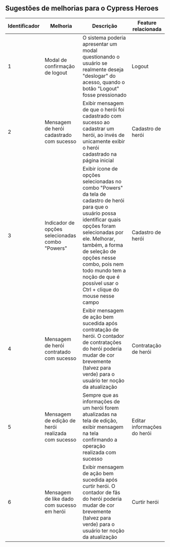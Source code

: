 ## Sugestões de melhorias para o Cypress Heroes

Identificador | Melhoria | Descrição | Feature relacionada
--------------|----------|-----------|--------------------
1 | Modal de confirmação de logout |  O sistema poderia apresentar um modal questionando o usuário se realmente deseja "deslogar" do acesso, quando o botão "Logout" fosse pressionado | Logout
2 | Mensagem de herói cadastrado com sucesso | Exibir mensagem de que o herói foi cadastrado com sucesso ao cadastrar um herói, ao invés de unicamente exibir o herói cadastrado na página inicial | Cadastro de herói
3 | Indicador de opções selecionadas combo "Powers" | Exibir ícone de opções selecionadas no combo "Powers" da tela de cadastro de herói para que o usuário possa identificar quais opções foram selecionadas por ele. Melhorar, também, a forma de seleção de opções nesse combo, pois nem todo mundo tem a noção de que é possível usar o Ctrl + clique do mouse nesse campo | Cadastro de herói
4 | Mensagem de herói contratado com sucesso | Exibir mensagem de ação bem sucedida após contratação de herói. O contador de contratações do herói poderia mudar de cor brevemente (talvez para verde) para o usuário ter noção da atualização | Contratação de herói
5 | Mensagem de edição de herói realizada com sucesso | Sempre que as informações de um herói forem atualizadas na tela de edição, exibir mensagem na tela confirmando a operação realizada com sucesso | Editar informações do herói
6 | Mensagem de like dado com sucesso em herói | Exibir mensagem de ação bem sucedida após curtir herói. O contador de fãs do herói poderia mudar de cor brevemente (talvez para verde) para o usuário ter noção da atualização | Curtir herói